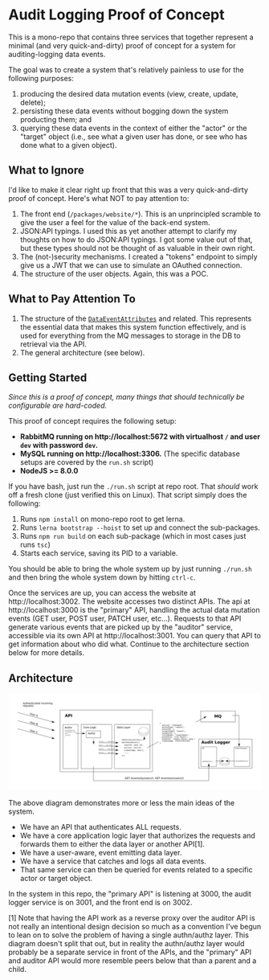 Audit Logging Proof of Concept
==================================================================

This is a mono-repo that contains three services that together represent a minimal (and very quick-and-dirty) proof of concept for a system for auditing-logging data events.

The goal was to create a system that's relatively painless to use for the following purposes:

1. producing the desired data mutation events (view, create, update, delete);
2. persisting these data events without bogging down the system producting them; and
3. querying these data events in the context of either the "actor" or the "target" object (i.e., see what a given user has done, or see who has done what to a given object).


## What to Ignore

I'd like to make it clear right up front that this was a very quick-and-dirty proof of concept. Here's what NOT to pay attention to:

1. The front end (`/packages/website/*`). This is an unprincipled scramble to give the user a feel for the value of the back-end system.
2. JSON:API typings. I used this as yet another attempt to clarify my thoughts on how to do JSON:API typings. I got some value out of that, but these types should not be thought of as valuable in their own right.
3. The (not-)security mechanisms. I created a "tokens" endpoint to simply give us a JWT that we can use to simulate an OAuthed connection.
4. The structure of the user objects. Again, this was a POC.


## What to Pay Attention To

1. The structure of the [`DataEventAttributes`](packages/audit-types/src/index.ts#L78) and related. This represents the essential data that makes this system function effectively, and is used for everything from the MQ messages to storage in the DB to retrieval via the API.
2. The general architecture (see below).


## Getting Started

*Since this is a proof of concept, many things that should technically be configurable are hard-coded.*

This proof of concept requires the following setup:

* **RabbitMQ running on http://localhost:5672 with virtualhost `/` and user `dev` with password `dev`.**
* **MySQL running on http://localhost:3306.** (The specific database setups are covered by the `run.sh` script)
* **NodeJS >= 8.0.0**

If you have bash, just run the `./run.sh` script at repo root. That _should_ work off a fresh clone (just verified this on Linux). That script simply does the following:

1. Runs `npm install` on mono-repo root to get lerna.
2. Runs `lerna bootstrap --hoist` to set up and connect the sub-packages.
3. Runs `npm run build` on each sub-package (which in most cases just runs `tsc`)
4. Starts each service, saving its PID to a variable.

You should be able to bring the whole system up by just running `./run.sh` and then bring the whole system down by hitting `ctrl-c`.

Once the services are up, you can access the website at http://localhost:3002. The website accesses two distinct APIs. The api at http://localhost:3000 is the "primary" API, handling the actual data mutation events (GET user, POST user, PATCH user, etc...). Requests to that API generate various events that are picked up by the "auditor" service, accessible via its own API at http://localhost:3001. You can query that API to get information about who did what. Continue to the architecture section below for more details.


## Architecture

![system architecture diagram](architecture.png)

The above diagram demonstrates more or less the main ideas of the system.

* We have an API that authenticates ALL requests.
* We have a core application logic layer that authorizes the requests and forwards them to either the data layer or another API[1].
* We have a user-aware, event emitting data layer.
* We have a service that catches and logs all data events.
* That same service can then be queried for events related to a specific actor or target object.

In the system in this repo, the "primary API" is listening at 3000, the audit logger service is on 3001, and the front end is on 3002.

[1] Note that having the API work as a reverse proxy over the auditor API is not really an intentional design decision so much as a convention I've begun to lean on to solve the problem of having a single authn/authz layer. This diagram doesn't split that out, but in reality the authn/authz layer would probably be a separate service in front of the APIs, and the "primary" API and auditor API would more resemble peers below that than a parent and a child.


